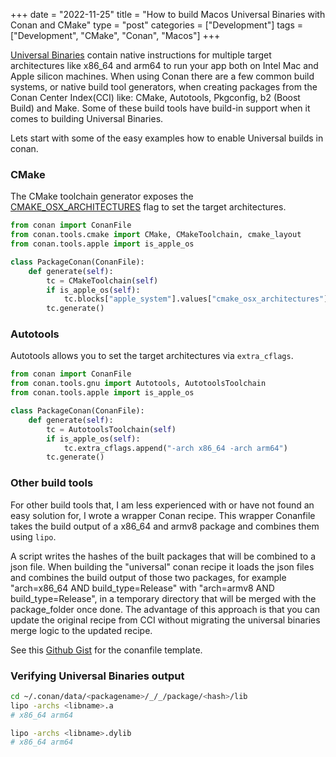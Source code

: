 +++
date = "2022-11-25"
title = "How to build Macos Universal Binaries with Conan and CMake"
type = "post"
categories = ["Development"]
tags = ["Development", "CMake", "Conan", "Macos"]
+++

[Universal Binaries](https://developer.apple.com/documentation/apple-silicon/building-a-universal-macos-binary) contain native instructions for multiple target architectures like x86_64 and arm64 to run your app both on Intel Mac and Apple silicon machines. When using Conan there are a few common build systems, or native build tool generators, when creating packages from the Conan Center Index(CCI) like: CMake, Autotools, Pkgconfig, b2 (Boost Build) and Make. Some of these build tools have build-in support when it comes to building Universal Binaries.

Lets start with some of the easy examples how to enable Universal builds in conan.

### CMake

The CMake toolchain generator exposes the [CMAKE_OSX_ARCHITECTURES](https://cmake.org/cmake/help/latest/variable/CMAKE_OSX_ARCHITECTURES.html) flag to set the target architectures.

```py
from conan import ConanFile
from conan.tools.cmake import CMake, CMakeToolchain, cmake_layout
from conan.tools.apple import is_apple_os

class PackageConan(ConanFile):
    def generate(self):
        tc = CMakeToolchain(self)
        if is_apple_os(self):
            tc.blocks["apple_system"].values["cmake_osx_architectures"] = "x86_64;arm64"
        tc.generate()
```


### Autotools

Autotools allows you to set the target architectures via `extra_cflags`.

```py
from conan import ConanFile
from conan.tools.gnu import Autotools, AutotoolsToolchain
from conan.tools.apple import is_apple_os

class PackageConan(ConanFile):
    def generate(self):
        tc = AutotoolsToolchain(self)
        if is_apple_os(self):
            tc.extra_cflags.append("-arch x86_64 -arch arm64")
        tc.generate()
```


### Other build tools

For other build tools that, I am less experienced with or have not found an easy solution for, I wrote a wrapper Conan recipe. This wrapper Conanfile takes the build output of a x86_64 and armv8 package and combines them using `lipo`.

A script writes the hashes of the built packages that will be combined to a json file. When building the "universal" conan recipe it loads the json files and combines the build output of those two packages, for example "arch=x86_64 AND build_type=Release" with "arch=armv8 AND build_type=Release", in a temporary directory that will be merged with the package_folder once done. The advantage of this approach is that you can update the original recipe from CCI without migrating the universal binaries merge logic to the updated recipe.

See this [Github Gist](https://gist.github.com/ovaar/2106071841f1e917f89d10f6d3095638) for the conanfile template.


### Verifying Universal Binaries output

```sh
cd ~/.conan/data/<packagename>/_/_/package/<hash>/lib
lipo -archs <libname>.a
# x86_64 arm64

lipo -archs <libname>.dylib
# x86_64 arm64
```

